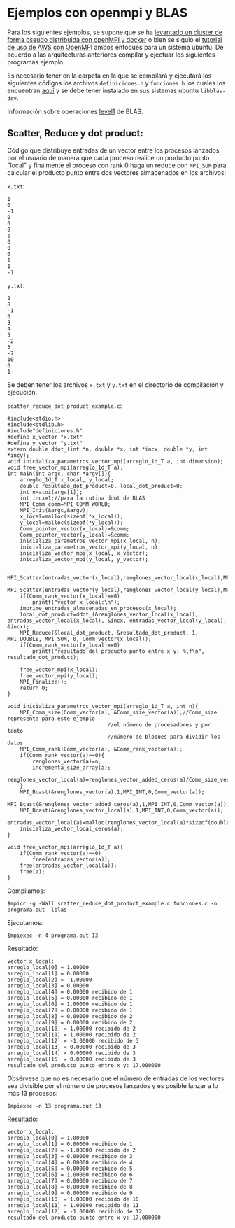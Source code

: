 # Ejemplos con openmpi y BLAS

Para los siguientes ejemplos, se supone que se ha [levantado un cluster de forma pseudo distribuida con openMPI y docker](/C/extensiones_a_C/MPI/openMPI/
) o bien se siguió el [tutorial de uso de AWS con OpenMPI](https://github.com/ITAM-DS/analisis-numerico-computo-cientifico/wiki/Iniciar-cluster-con-Autoscaling-y-OpenMPI) ambos enfoques para un sistema ubuntu. De acuerdo a las arquitecturas anteriores compilar y ejectuar los siguientes programas ejemplo.

Es necesario tener en la carpeta en la que se compilará y ejecutará los siguientes códigos los archivos `definiciones.h` y `funciones.h` los cuales los encuentran [aquí](../) y se debe tener instalado en sus sistemas ubuntu `libblas-dev`.

Información sobre operaciones [level1](http://www.netlib.org/blas/#_level_1) de BLAS. 

## Scatter, Reduce y dot product:

Código que distribuye entradas de un vector entre los procesos lanzados por el usuario de manera que cada proceso realice un producto punto "local" y finalmente el proceso con rank 0 haga un reduce con `MPI_SUM` para calcular el producto punto entre dos vectores almacenados en los archivos:

`x.txt`:

```
1
0
-1
0
0
0
1
0
0
0
1
1
-1
```

`y.txt`:

```
2
8
-1
0
3
4
5
-2
3
-7
10
0
1
```

Se deben tener los archivos `x.txt` y `y.txt` en el directorio de compilación y ejecución.

`scatter_reduce_dot_product_example.c`:

```
#include<stdio.h>
#include<stdlib.h>
#include"definiciones.h"
#define x_vector "x.txt"
#define y_vector "y.txt"
extern double ddot_(int *n, double *x, int *incx, double *y, int *incy);
void inicializa_parametros_vector_mpi(arreglo_1d_T a, int dimension);
void free_vector_mpi(arreglo_1d_T a);
int main(int argc, char *argv[]){
	arreglo_1d_T x_local, y_local;
	double resultado_dot_product=0, local_dot_product=0;
	int n=atoi(argv[1]);
	int incx=1;//para la rutina ddot de BLAS
	MPI_Comm comm=MPI_COMM_WORLD;
	MPI_Init(&argc,&argv);
	x_local=malloc(sizeof(*x_local));
	y_local=malloc(sizeof(*y_local));
	Comm_pointer_vector(x_local)=&comm;
	Comm_pointer_vector(y_local)=&comm;
	inicializa_parametros_vector_mpi(x_local, n);
	inicializa_parametros_vector_mpi(y_local, n);
	inicializa_vector_mpi(x_local, x_vector);
	inicializa_vector_mpi(y_local, y_vector);

	MPI_Scatter(entradas_vector(x_local),renglones_vector_local(x_local),MPI_DOUBLE,entradas_vector_local(x_local),renglones_vector_local(x_local),MPI_DOUBLE,0,Comm_vector(x_local));
	MPI_Scatter(entradas_vector(y_local),renglones_vector_local(y_local),MPI_DOUBLE,entradas_vector_local(y_local),renglones_vector_local(y_local),MPI_DOUBLE,0,Comm_vector(y_local));
	if(Comm_rank_vector(x_local)==0)
		printf("vector x_local:\n");
	imprime_entradas_almacenadas_en_procesos(x_local);
	local_dot_product=ddot_(&renglones_vector_local(x_local), entradas_vector_local(x_local), &incx, entradas_vector_local(y_local), &incx);
	MPI_Reduce(&local_dot_product, &resultado_dot_product, 1, MPI_DOUBLE, MPI_SUM, 0, Comm_vector(x_local));
	if(Comm_rank_vector(x_local)==0)
		printf("resultado del producto punto entre x y: %lf\n", resultado_dot_product);
	
	free_vector_mpi(x_local);
	free_vector_mpi(y_local);
	MPI_Finalize();
	return 0;
}

void inicializa_parametros_vector_mpi(arreglo_1d_T a, int n){
	MPI_Comm_size(Comm_vector(a), &Comm_size_vector(a));//Comm_size representa para este ejemplo
								//el número de procesadores y por tanto
								//número de bloques para dividir los datos
	MPI_Comm_rank(Comm_vector(a), &Comm_rank_vector(a));
	if(Comm_rank_vector(a)==0){
		renglones_vector(a)=n;
		incrementa_size_array(a);
		renglones_vector_local(a)=renglones_vector_added_ceros(a)/Comm_size_vector(a);
	}
	MPI_Bcast(&renglones_vector(a),1,MPI_INT,0,Comm_vector(a));
	MPI_Bcast(&renglones_vector_added_ceros(a),1,MPI_INT,0,Comm_vector(a));
	MPI_Bcast(&renglones_vector_local(a),1,MPI_INT,0,Comm_vector(a));
	entradas_vector_local(a)=malloc(renglones_vector_local(a)*sizeof(double));
	inicializa_vector_local_ceros(a);
}

void free_vector_mpi(arreglo_1d_T a){
	if(Comm_rank_vector(a)==0)
		free(entradas_vector(a));
	free(entradas_vector_local(a));
	free(a);
}

```

Compilamos:

```
$mpicc -g -Wall scatter_reduce_dot_product_example.c funciones.c -o programa.out -lblas

```

Ejecutamos:

```
$mpiexec -n 4 programa.out 13

```

Resultado:

```
vector x_local:
arreglo_local[0] = 1.00000
arreglo_local[1] = 0.00000
arreglo_local[2] = -1.00000
arreglo_local[3] = 0.00000
arreglo_local[4] = 0.00000 recibido de 1
arreglo_local[5] = 0.00000 recibido de 1
arreglo_local[6] = 1.00000 recibido de 1
arreglo_local[7] = 0.00000 recibido de 1
arreglo_local[8] = 0.00000 recibido de 2
arreglo_local[9] = 0.00000 recibido de 2
arreglo_local[10] = 1.00000 recibido de 2
arreglo_local[11] = 1.00000 recibido de 2
arreglo_local[12] = -1.00000 recibido de 3
arreglo_local[13] = 0.00000 recibido de 3
arreglo_local[14] = 0.00000 recibido de 3
arreglo_local[15] = 0.00000 recibido de 3
resultado del producto punto entre x y: 17.000000
```

Obsérvese que no es necesario que el número de entradas de los vectores sea divisible por el número de procesos lanzados y es posible lanzar a lo más 13 procesos:

```
$mpiexec -n 13 programa.out 13
```

Resultado:

```
vector x_local:
arreglo_local[0] = 1.00000
arreglo_local[1] = 0.00000 recibido de 1
arreglo_local[2] = -1.00000 recibido de 2
arreglo_local[3] = 0.00000 recibido de 3
arreglo_local[4] = 0.00000 recibido de 4
arreglo_local[5] = 0.00000 recibido de 5
arreglo_local[6] = 1.00000 recibido de 6
arreglo_local[7] = 0.00000 recibido de 7
arreglo_local[8] = 0.00000 recibido de 8
arreglo_local[9] = 0.00000 recibido de 9
arreglo_local[10] = 1.00000 recibido de 10
arreglo_local[11] = 1.00000 recibido de 11
arreglo_local[12] = -1.00000 recibido de 12
resultado del producto punto entre x y: 17.000000
```

